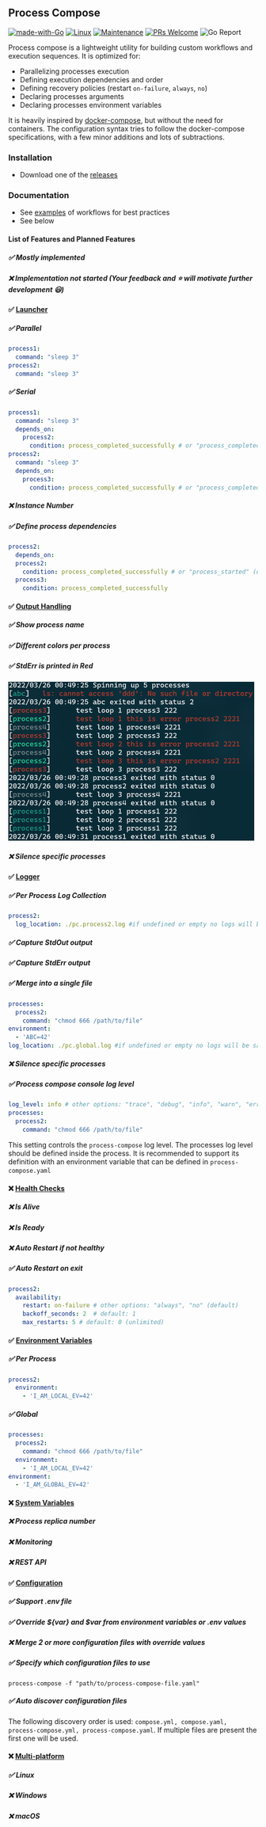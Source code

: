## Process Compose

[![made-with-Go](https://img.shields.io/badge/Made%20with-Go-1f425f.svg)](https://go.dev/) [![Linux](https://svgshare.com/i/Zhy.svg)](https://svgshare.com/i/Zhy.svg) [![Maintenance](https://img.shields.io/badge/Maintained%3F-yes-green.svg)](https://GitHub.com/Naereen/StrapDown.js/graphs/commit-activity) [![PRs Welcome](https://img.shields.io/badge/PRs-welcome-brightgreen.svg?style=flat-square)](http://makeapullrequest.com) ![Go Report](https://goreportcard.com/badge/github.com/F1bonacc1/process-compose)

Process compose is a lightweight utility for building custom workflows and execution sequences. It is optimized for:

* Parallelizing processes execution
* Defining execution dependencies and order
* Defining recovery policies (restart `on-failure`, `always`, `no`)
* Declaring processes arguments
* Declaring processes environment variables

It is heavily inspired by [docker-compose](https://github.com/docker/compose), but without the need for containers. The configuration syntax tries to follow the docker-compose specifications, with a few minor additions and lots of subtractions.

### Installation

- Download one of the [releases](https://github.com/F1bonacc1/process-compose/releases)

### Documentation

* See [examples](https://github.com/F1bonacc1/process-compose/tree/main/examples) of workflows for best practices
* See below



#### List of Features and Planned Features

##### ✅ Mostly implemented

##### ❌ Implementation not started (Your feedback and ⭐ will motivate further development 😃)



#### ✅ <u>Launcher</u>

##### ✅ Parallel

```yaml
process1:
  command: "sleep 3"
process2:
  command: "sleep 3"
```

##### ✅ Serial

```yaml
process1:
  command: "sleep 3"
  depends_on:
    process2: 
      condition: process_completed_successfully # or "process_completed" if you don't care about errors
process2:
  command: "sleep 3"
  depends_on:
    process3: 
      condition: process_completed_successfully # or "process_completed" if you don't care about errors
```

##### ❌ Instance Number

##### ✅ Define process dependencies

```yaml
process2:
  depends_on:
  process2: 
    condition: process_completed_successfully # or "process_started" (default)
  process3: 
    condition: process_completed_successfully
```



#### ✅ <u>Output Handling</u>

##### ✅ Show process name

##### ✅ Different colors per process

##### ✅ StdErr is printed in Red

<img src="./imgs/output.png" alt="output" style="zoom:50%;" />

##### ❌ Silence specific processes



#### ✅ <u>Logger</u>

##### ✅ Per Process Log Collection

```yaml
process2:
  log_location: ./pc.process2.log #if undefined or empty no logs will be saved
```

##### ✅ Capture StdOut output

##### ✅ Capture StdErr output

##### ✅ Merge into a single file

```yaml
processes:
  process2:
    command: "chmod 666 /path/to/file"
environment:
  - 'ABC=42'
log_location: ./pc.global.log #if undefined or empty no logs will be saved (if also not defined per process)
```

##### ❌ Silence specific processes

##### ✅ Process compose console log level

```yaml
log_level: info # other options: "trace", "debug", "info", "warn", "error", "fatal", "panic"
processes:
  process2:
    command: "chmod 666 /path/to/file"
```

This setting controls the `process-compose` log level. The processes log level should be defined inside the process. It is recommended to support its definition with an environment variable that can be defined in `process-compose.yaml`



#### ❌ <u>Health Checks</u>

##### ❌ Is Alive

##### ❌ Is Ready

##### ❌ Auto Restart if not healthy

##### ✅ Auto Restart on exit

```yaml
process2:
  availability:
    restart: on-failure # other options: "always", "no" (default)
    backoff_seconds: 2  # default: 1
    max_restarts: 5 # default: 0 (unlimited)
```



#### ✅ <u>Environment Variables</u>

##### ✅ Per Process

```yaml
process2:
  environment:
    - 'I_AM_LOCAL_EV=42'
```

##### ✅ Global

```yaml
processes:
  process2:
    command: "chmod 666 /path/to/file"
  environment:
    - 'I_AM_LOCAL_EV=42'		
environment:
  - 'I_AM_GLOBAL_EV=42'
```



#### ❌ <u>System Variables</u>

##### ❌ Process replica number

##### ❌ Monitoring

##### ❌ REST API



#### ✅ <u>Configuration</u>

##### ✅ Support .env file

##### ✅ Override ${var} and $var from environment variables or .env values

##### ❌ Merge 2 or more configuration files with override values

##### ✅ Specify which configuration files to use

```shell
process-compose -f "path/to/process-compose-file.yaml"
```

##### ✅ Auto discover configuration files

The following discovery order is used: `compose.yml, compose.yaml, process-compose.yml, process-compose.yaml`. If multiple files are present the first one will be used.



#### ❌ <u>Multi-platform</u>

##### ✅ Linux

##### ❌ Windows

##### ❌ macOS

